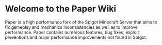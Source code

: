 # Welcome to the Paper Wiki

Paper is a high performance fork of the Spigot Minecraft Server that aims to fix gameplay and
mechanics inconsistencies as well as to improve performance. Paper contains numerous features, bug
fixes, exploit preventions and major performance improvements not found in Spigot.
